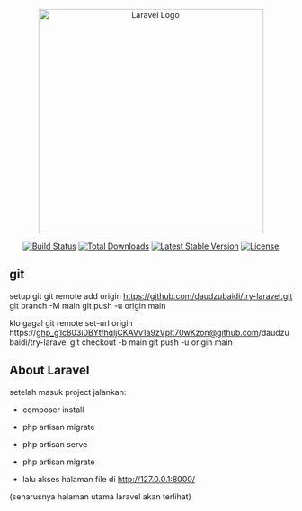 <p align="center"><a href="https://laravel.com" target="_blank"><img src="https://raw.githubusercontent.com/laravel/art/master/logo-lockup/5%20SVG/2%20CMYK/1%20Full%20Color/laravel-logolockup-cmyk-red.svg" width="400" alt="Laravel Logo"></a></p>

<p align="center">
<a href="https://github.com/laravel/framework/actions"><img src="https://github.com/laravel/framework/workflows/tests/badge.svg" alt="Build Status"></a>
<a href="https://packagist.org/packages/laravel/framework"><img src="https://img.shields.io/packagist/dt/laravel/framework" alt="Total Downloads"></a>
<a href="https://packagist.org/packages/laravel/framework"><img src="https://img.shields.io/packagist/v/laravel/framework" alt="Latest Stable Version"></a>
<a href="https://packagist.org/packages/laravel/framework"><img src="https://img.shields.io/packagist/l/laravel/framework" alt="License"></a>
</p>

## git

setup git
git remote add origin https://github.com/daudzubaidi/try-laravel.git
git branch -M main
git push -u origin main

klo gagal
git remote set-url origin https://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@github.com/daudzubaidi/try-laravel
git checkout -b main
git push -u origin main

## About Laravel

setelah masuk project jalankan:

-   composer install
-   php artisan migrate
-   php artisan serve
-   php artisan migrate

-   lalu akses halaman file di http://127.0.0.1:8000/

(seharusnya halaman utama laravel akan terlihat)
